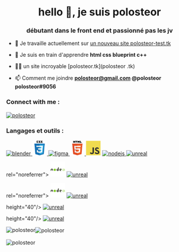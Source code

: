 <h1 align="center">hello 👋, je suis polosteor</h1>
<h3 align="center">débutant dans le front end et passionné pas les jv</h3>

- 🔭 Je travaille actuellement sur [un nouveau site polosteor-test.tk](https://github.com/polosteor/polosteortest)

- 🌱 Je suis en train d'apprendre **html css blueprint c++**

- 👨‍💻 un site incroyable [polosteor.tk](polosteor .tk)

- 📫 Comment me joindre **polosteor@gmail.com @polosteor polosteor#9056**

<h3 align="left">Connect with me :</h3>
<p align="left">
<a href= "https://twitter.com/polosteor" target="blank"><img align="center" src="https://raw.githubusercontent.com/rahuldkjain/github-profile-readme-generator/master/src/images/icons/Social/twitter.svg" alt="polosteor" height="30" width="40" /></a>
</p>

<h3 align="left">Langages et outils :</h3>
<p align="left"> <a href="https://www.blender.org/" target="_blank" rel="noreferrer"> <img src="https://download.blender.org/ image de marque/communauté/blender_community_badge_white.svg" alt="blender" width="40" height="40"/> </a> <a href="https://www.w3schools.com/css/" target=" _blank" rel="noreferrer"> <img src="https://raw.githubusercontent.com/devicons/devicon/master/icons/css3/css3-original-wordmark.svg" alt="css3" width="40 " height="40"/> </a> <a href="https://www.figma.com/" target="_blank" rel="noreferrer"> <img src="https ://www.vectorlogo.zone/logos/figma/figma-icon.svg" alt="figma" width="40" height="40"/> </a> <a href="https://www. w3.org/html/" target="_blank" rel="noreferrer"> <img src="https://raw.githubusercontent.com/devicons/devicon/master/icons/html5/html5-original-wordmark.svg " alt="html5" width="40" height="40"/> </a> <a href="https://developer.mozilla.org/en-US/docs/Web/JavaScript" target=" _blank" rel="noreferrer"> <img src="https://raw.githubusercontent.com/devicons/devicon/master/icons/javascript/javascript-original.svg" alt="javascript" width="40" hauteur ="40"/></a> <a href="https://nodejs.org" target="_blank" rel="noreferrer"> <img src="https://raw.githubusercontent.com/devicons/devicon/master/icons /nodejs/nodejs-original-wordmark.svg" alt="nodejs" width="40" height="40"/> </a> <a href="https://unrealengine.com/" target="_blank " rel="noreferrer"> <img src="https://raw.githubusercontent.com/kenangundogan/fontisto/036b7eca71aab1bef8e6a0518f7329f13ed62f6b/icons/svg/brand/unreal-engine.svg" alt="unreal" width="40" hauteur="40"/> </a> </p>rel="noreferrer"> <img src="https://raw.githubusercontent.com/devicons/devicon/master/icons/nodejs/nodejs-original-wordmark.svg" alt="nodejs" width="40" hauteur ="40"/> </a> <a href="https://unrealengine.com/" target="_blank" rel="noreferrer"> <img src="https://raw.githubusercontent.com/ kenangundogan/fontisto/036b7eca71aab1bef8e6a0518f7329f13ed62f6b/icons/svg/brand/unreal-engine.svg" alt="unreal" width="40" height="40"/> </a> </p>rel="noreferrer"> <img src="https://raw.githubusercontent.com/devicons/devicon/master/icons/nodejs/nodejs-original-wordmark.svg" alt="nodejs" width="40" hauteur ="40"/> </a> <a href="https://unrealengine.com/" target="_blank" rel="noreferrer"> <img src="https://raw.githubusercontent.com/ kenangundogan/fontisto/036b7eca71aab1bef8e6a0518f7329f13ed62f6b/icons/svg/brand/unreal-engine.svg" alt="unreal" width="40" height="40"/> </a> </p>height="40"/> </a> <a href="https://unrealengine.com/" target="_blank" rel="noreferrer"> <img src="https://raw.githubusercontent.com /kenangundogan/fontisto/036b7eca71aab1bef8e6a0518f7329f13ed62f6b/icons/svg/brand/unreal-engine.svg" alt="unreal" width="40" height="40"/> </a> </p>height="40"/> </a> <a href="https://unrealengine.com/" target="_blank" rel="noreferrer"> <img src="https://raw.githubusercontent.com /kenangundogan/fontisto/036b7eca71aab1bef8e6a0518f7329f13ed62f6b/icons/svg/brand/unreal-engine.svg" alt="unreal" width="40" height="40"/> </a> </p></a> </p></a> </p>

<p><img align="left" src="https://github-readme-stats.vercel.app/api/top-langs?username=polosteor&show_icons=true&locale=en&layout=compact" alt="polosteor" /> </p>

<p> <img align="center" src="https://github-readme-stats.vercel.app/api?username=polosteor&show_icons=true&locale=en" alt="polosteor" /> </p>

<p><img align="center" src="https://github-readme-streak-stats.herokuapp.com/?user=polosteor&" alt="polosteor" /></p>
